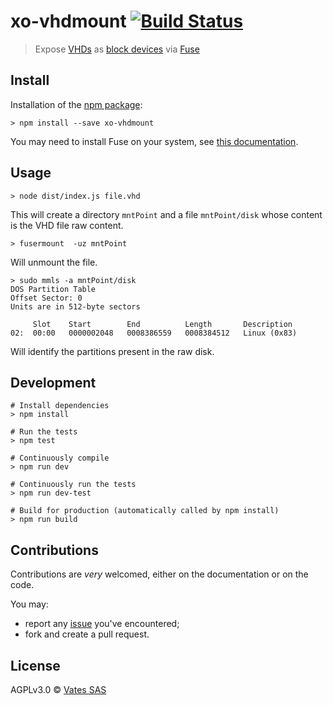 # xo-vhdmount [![Build Status](https://travis-ci.org/vatesfr/xo-vhdmount.png?branch=master)](https://travis-ci.org/vatesfr/xo-vhdmount)

> Expose [VHDs](https://en.wikipedia.org/wiki/VHD_(file_format)) as [block devices](https://en.wikipedia.org/wiki/Device_file#BLOCKDEV) via [Fuse](https://en.wikipedia.org/wiki/Filesystem_in_Userspace)

## Install

Installation of the [npm package](https://npmjs.org/package/xo-vhdmount):

```
> npm install --save xo-vhdmount
```

You may need to install Fuse on your system, see [this documentation](https://github.com/mafintosh/fuse-bindings#requirements).

## Usage

```
> node dist/index.js file.vhd
```

This will create a directory `mntPoint` and a file `mntPoint/disk` whose content is the VHD file raw content.

```
> fusermount  -uz mntPoint
```

Will unmount the file.

```
> sudo mmls -a mntPoint/disk
DOS Partition Table
Offset Sector: 0
Units are in 512-byte sectors

     Slot    Start        End          Length       Description
02:  00:00   0000002048   0008386559   0008384512   Linux (0x83)
```

Will identify the partitions present in the raw disk.

## Development

```
# Install dependencies
> npm install

# Run the tests
> npm test

# Continuously compile
> npm run dev

# Continuously run the tests
> npm run dev-test

# Build for production (automatically called by npm install)
> npm run build
```

## Contributions

Contributions are *very* welcomed, either on the documentation or on
the code.

You may:

- report any [issue](https://github.com/nraynaud/xo-vhdmount/issues)
  you've encountered;
- fork and create a pull request.

## License

AGPLv3.0 © [Vates SAS](https://vates.fr)
